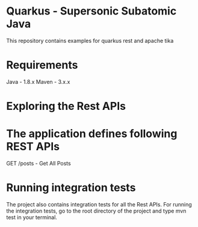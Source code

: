 

# Quarkus - Supersonic Subatomic Java

This repository contains examples for quarkus rest and apache tika

# Requirements 

Java - 1.8.x
Maven - 3.x.x

# Exploring the Rest APIs 

# The application defines following REST APIs

GET /posts - Get All Posts

# Running integration tests 

The project also contains integration tests for all the Rest APIs. For running the integration tests, go to the root directory of the project and type mvn test in your terminal.
